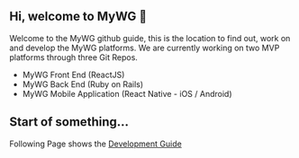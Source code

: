 ## Hi, welcome to MyWG 👋
Welcome to the MyWG github guide, this is the location to find out, work on and develop the MyWG platforms. We are currently working on two MVP platforms through three Git Repos. 
- MyWG Front End (ReactJS)
- MyWG Back End (Ruby on Rails)
- MyWG Mobile Application (React Native - iOS / Android)


## Start of something...
Following Page shows the [Development Guide](./contribution.md)
